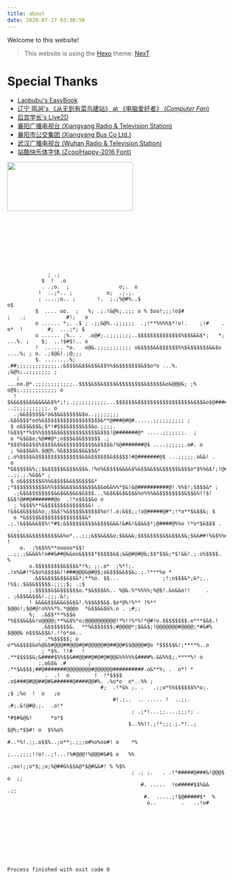 ```yaml
---
title: about
date: 2020-07-17 03:30:50
---
```


Welcome to this website!

> This website is using the [Hexo](https://hexo.io/) theme: [NexT](https://github.com/next-theme/hexo-theme-next)

# Special Thanks
- [Laobubu's EasyBook](https://github.com/laobubu/jekyll-theme-EasyBook)
- [辽宁 鸣涧's 《从无到有菜鸟建站》 at 《电脑爱好者》 (*Computer Fan*)](https://kns.cnki.net/KCMS/detail/detail.aspx?dbcode=CJFQ&dbname=CJFD2001&filename=DNAH200120028&uid=WEEvREcwSlJHSldTTEYzVDhUSFJQNmh4RHRSY05FcnlNcmROOCtrMFZlVT0=$9A4hF_YAuvQ5obgVAqNKPCYcEjKensW4ggI8Fm4gTkoUKaID8j8gFw!!&v=MTYwMTc3dlBJU1BLWnJHNEh0RE9yNDlIYklSOGVYMUx1eFlTN0RoMVQzcVRyV00xRnJDVVI3cWZZT1p1RnlqbVU=)
- [后宫学长's Live2D](https://github.com/galnetwen/Live2D)
- [襄阳广播电视台 (Xiangyang Radio & Television Station)](http://www.xyrtv.com)
- [襄阳市公交集团 (Xiangyang Bus Co Ltd.)](http://www.xfbus.com.cn/)
- [武汉广播电视台 (Wuhan Radio & Television Station)](http://www.whtv.com.cn/)
- [站酷快乐体字体 (ZcoolHappy-2016 Font)](https://www.zcool.com.cn/special/zcoolfonts/#fl6)

<img src="https://no5972.github.io/cms/static/no5972.png" height="113" width="290">

```









             ; .;                                                                                                 
           $  !  .o                                                                                               
           . .;o.  ;                o;.  o                                                                        
          !  ..;*.. ;           o;  .;.;.                                                                         
          ; ....;o.. ;       !.  ;.;%@#%..$                             o$                                        
         $  .... oo.  ;   %; .;.!&@%;.;;; o % $oo!;;;!o$#             ;   .;             #!;   o                  
         o ...... *;. .$ ; .;;&@%..;;;;;;  .;!**%%%%$*!o!.    ;!#    .  o*  !        #;  ...;*; $                 
         o ...... ;%.. .  .o@#;.;;;;;;;;..$$$$$$$$$$$$$$%$$&&&$*;   *; ...%. ;    $;  ..!$#$!.. o                 
         !  ...... *o.   o@&.;;;;;;;;;;; o&$$$$&&$$$$$$%%$&$$$$$$&&$o  ....%; ; o. .;$@&!.;@;;;                   
         $. ........%; .##;;;;;;;;;;;;;.;&$$$&&$$&$$&$$%%$&$$$$$$$&$$o*o ...%.   ;&@%;.;;;;;;;; ;                 
   ;             ...oo.@*.;;;;;;;;;;;;..$$$$&$$&$$$$&$$$$$$$$&$$$$$&o&@@@&; ;% o@$;.;;;;;;;;;;; o                 
  ! $&&&$$&$&&&&&&$%*;!;.;;;;;;;;;;;...$$$$$$&$$$$$$$$$$$$$$$$$&$$$&o$@####@o.%! ..;;;;;;;;;;;. o                 
  .;&&$$$$$&!o&$&&$$$$$&$o..;;;;;;;; .&$&$$$*oo%&$$$$$$$$$$$$$$$$$$&**@###@#@#......;;;;;;;;;; ;                  
 $ o&$$&$$&;$*!#$$$&$$$$&$$&o.;;;;. !&$$$**%$%%$$$$&$&$$$$$$$$$$$&$$$!@#######@* .....;;;;;;;.  ;                 
 o *&$&$o;%@##@*;o$$$&$&$$$$$$ .;  *$$$%$&$$$%$$$$&$&$$$$$$$$$$&$$$$&!%@#######@$ ....;;;;;;.o#. o                
 ; %&$$&&%.$@@%.%&$$$$&$&&$$&* ;.o%$$$$&$$$$$$$$$$$$$$$&$&$$$$$$&$$$$$!#@#######@$ ...;;;;;.o&&! .                
 o *&$$$$$&%;;$&$$$$$&$$$&$$&.!%o%&$$$$&&&&$%&$$&&$$&$$$$$&$$$o*$%%&$!;!@########@% ..;;.;.%&$&* ;                
 $ o&$$$$$$&%%&$$$$&&$$&$$$&* ;*$$$$$$$$$$&%%$$$&&$$&$$&$$&$&o&&%%*$&!&@##########@!.%%$!;$$$$&* ;                
  .;&$&$$$$$$$$&&$&&$&&$&$$$...%&$&$&$&$$&%o%%%&&$$$$$$$$&$$&%!!$! $&$!@##@#######@o  .!*o$$$$&o o                
  ; %$$$%**&$$$$$$$$$$$$$$&! . !&$&$&$$$&%o;;$&$!%&$$$$&$$$$$%o!!.o;&$$;;!o@#####@#*;!*o**$&$$&; $                
  o *&$$$$&$$$$$$$$$$$$$$&* .;.!&$$&&&$$%!*#$;&$$$$$$$$$&$$$$&&&!&#&!&$&&$*;@####@%%o !*o*$&$$$ .                 
   . $&$$$&$&$$$$$$$$&&%o*...;;;&$$&&$&o;$&&&&;$$$&$$$$&$&$$&$&;$&&##!%&$%%#!o@#@#!&o..o*%$$$&* !                 
    o.  ;%$$%%**ooooo*$$! ..;;.;&&&&%!o##&##@&&oo&$$$$*$$$$$&$;&&@#@#@&;$$*$$&;*$!&&!.;.o%$$$$. %                 
       o.$$$$$$$$$&$$$&*!%; ;;.o*  ;%*!;.  .!o%&#!*&$o%$$$$&!!###@@@&@#@$;o&$$$&&$$&;.;.!***%o *                  
        .&$$&$$$&$$&$$&*;**%o. $$...              ;!;o$$$&*;&*;..     !%$;.$&$&$$$$$.;;;;$; .;$                   
       ;.$$$$$&$&$$$$$$o.*$&$$$&%.. %@&.%*%%%%;%@$!.&o&&o!!     .       . ;&$$&&$$&!.;;;.&!;                      
       ! &&&&$$&&&&$&$&!.%$$&$$&$.$o*@%!%** !%** $@@o!;$@#@!o%%%*%.*@@@o  *&$$&&$&%.o . ;#;;                      
       %;  .&$$***%$$o  *%$$$&&$&!o@@@@;**%&$%*o;@@@@@@@@@@!*%!!%*%!*@#!o.$$$$$$$$.o***$&$.!                      
           .&$$$$$$$&.  **%&$$$$$$;#@@@@*;$&&$;!@@@@@@@#@@@@;*#&#% $@@@& o$$$&$$&!.!!o*oo..                       
          . .*%$$$$$; o  o*%&$$$$&o%@&$#@@@##@@@#@#@@@@@#@##@@#$$@@@@#@o *$$$$$&!;****%..o                        
           ; *$%. !!#   ! .**$$$$$&;&####$%%$$&##@@##@#@#@#@@&%%%%%$####%.&&%%$;.****%! o                         
          ;.o&$& .#       ; .**$&$$$;##@#######@@@@@@@@#@@@@@@##########.o&**%; .  o*! *                          
            .  .!  o        !  !*$$$$   .o$###@#@@##@#&######@####@@#%. .%o*o  o*..%% ;                           
                              #;  .!*&% ;. .   .;;o*%%$$$$$$%*o;.    ;$ ;%o  !  o   ;o                            
                                  #!.;..  .. ..... !  ..;;. .#;.&!@#@.;.  .o!*                                    
                                        ; .;*!...;;....;;;!; . *#$#&@&!      *o*$                                 
                                       $..%%!!.;!*;;;.;.*!..; $@%;*$$#! o  $%%o%                                  
                                      #..*%!.;;.o$$%..;o**;.;;;o#%o%oo#! o    *%                                  
                                      ;...;;;;!!o!..;!...!%#@@@!%@@@#&#$ o   %%                                   
                                        .;oo!;;o*$;;o;%@##&%$$&@*$@#&&#! % %$%                                    
                                        ; .; ;.   . .!*#####@###&!@@@$  o  ;;                                     
                                           #. .....  !o#####$$%&&   .;;                                           
                                            #.  .....;!$@#####$*  %                                               
                                             o..        .   ..!o#                                                 










Process finished with exit code 0

```
